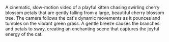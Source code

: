 A cinematic, slow-motion video of a playful kitten chasing swirling cherry blossom petals that are gently falling from a large, beautiful cherry blossom tree. The camera follows the cat's dynamic movements as it pounces and tumbles on the vibrant green grass. A gentle breeze causes the branches and petals to sway, creating an enchanting scene that captures the joyful energy of the cat.